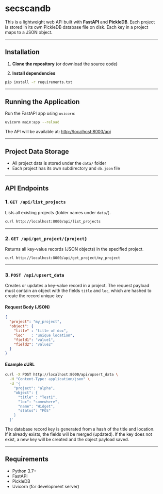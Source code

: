 # secscandb

This is a lightweight web API built with **FastAPI** and **PickleDB**.
Each project is stored in its own PickleDB database file on disk.
Each key in a project maps to a JSON object.

---

## Installation

1. **Clone the repository** (or download the source code)

2. **Install dependencies**

```bash
pip install -r requirements.txt
````

---

## Running the Application

Run the FastAPI app using `uvicorn`:

```bash
uvicorn main:app --reload
```

The API will be available at:
[http://localhost:8000/api](http://localhost:8000/api)


---

## Project Data Storage

* All project data is stored under the `data/` folder
* Each project has its own subdirectory and `db.json` file

---

## API Endpoints

### 1. `GET /api/list_projects`

Lists all existing projects (folder names under `data/`).

```bash
curl http://localhost:8000/api/list_projects
```

---

### 2. `GET /api/get_project/{project}`

Returns all key-value records (JSON objects) in the specified project.

```bash
curl http://localhost:8000/api/get_project/my_project
```

---

### 3. `POST /api/upsert_data`

Creates or updates a key-value record in a project. The request payload must contain an object with the fields `title` and `loc`, which are hashed to create the record unique key

#### Request Body (JSON)

```json
{
  "project": "my_project",
  "object": {
    "title" : "title of doc",
    "loc"   : "unique location",
    "field1": "value1",
    "field2": "value2"
  }
}
```

#### Example cURL

```bash
curl -X POST http://localhost:8000/api/upsert_data \
  -H "Content-Type: application/json" \
  -d '{
    "project": "alpha",
    "object": {
      "title" : "Test1",
      "loc": "somewhere",
      "name": "Widget",
      "status": "POS"
    }
  }'
```

The database record key is generated from a hash of the title and location. If it already exists, the fields will be merged (updated).
If the key does not exist, a new key will be created and the object payload saved.

---

## Requirements

* Python 3.7+
* FastAPI
* PickleDB
* Uvicorn (for development server)
